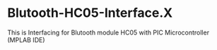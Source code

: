 # Blutooth-HC05-Interface.X
This is Interfacing for Blutooth module HC05 with PIC Microcontroller (MPLAB IDE)
